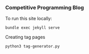 ### Competitive Programming Blog

To run this site locally:

```
bundle exec jekyll serve
```

Creating tag pages

```
python3 tag-generator.py
```